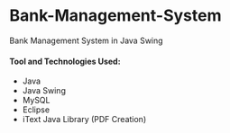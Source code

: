 # Bank-Management-System
Bank Management System in Java Swing


#### Tool and Technologies Used:
* Java
* Java Swing
* MySQL
* Eclipse
* iText Java Library (PDF Creation)

<br/>



